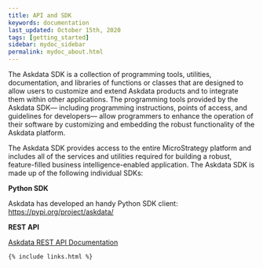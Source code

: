 ```yaml
---
title: API and SDK
keywords: documentation
last_updated: October 15th, 2020
tags: [getting_started]
sidebar: mydoc_sidebar
permalink: mydoc_about.html
---
```


The Askdata SDK is a collection of programming tools, utilities, documentation, and libraries of functions or classes that are designed to allow users to customize and extend Askdata products and to integrate them within other applications. The programming tools provided by the Askdata SDK— including programming instructions, points of access, and guidelines for developers— allow programmers to enhance the operation of their software by customizing and embedding the robust functionality of the Askdata platform. 

The Askdata SDK provides access to the entire MicroStrategy platform and includes all of the services and utilities required for building a robust, feature-filled business intelligence-enabled application. The Askdata SDK is made up of the following individual SDKs:

‍**Python SDK**

Askdata has developed an handy Python SDK client: https://pypi.org/project/askdata/

**REST API**

[Askdata REST API Documentation](https://documenter.getpostman.com/view/522484/SzmY81T9?version=latest)

  




    {% include links.html %}

    
